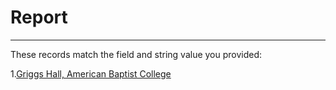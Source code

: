 # Report
---
These records match the field and string value you provided:

1.[Griggs Hall, American Baptist College](http://cdm15838.contentdm.oclc.org/oai/oai.php?verb=GetRecord&identifier=oai:cdm15838.contentdm.oclc.org:p15838coll7/27&metadataPrefix=oai_dc)
